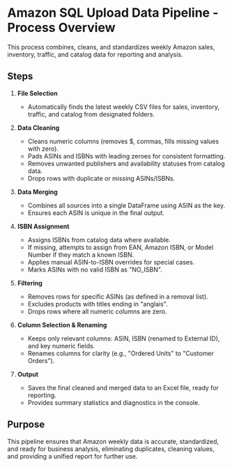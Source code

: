 # Amazon SQL Upload Data Pipeline - Process Overview

This process combines, cleans, and standardizes weekly Amazon sales, inventory, traffic, and catalog data for reporting and analysis.

## Steps

1. **File Selection**
   - Automatically finds the latest weekly CSV files for sales, inventory, traffic, and catalog from designated folders.

2. **Data Cleaning**
   - Cleans numeric columns (removes $, commas, fills missing values with zero).
   - Pads ASINs and ISBNs with leading zeroes for consistent formatting.
   - Removes unwanted publishers and availability statuses from catalog data.
   - Drops rows with duplicate or missing ASINs/ISBNs.

3. **Data Merging**
   - Combines all sources into a single DataFrame using ASIN as the key.
   - Ensures each ASIN is unique in the final output.

4. **ISBN Assignment**
   - Assigns ISBNs from catalog data where available.
   - If missing, attempts to assign from EAN, Amazon ISBN, or Model Number if they match a known ISBN.
   - Applies manual ASIN-to-ISBN overrides for special cases.
   - Marks ASINs with no valid ISBN as "NO_ISBN".

5. **Filtering**
   - Removes rows for specific ASINs (as defined in a removal list).
   - Excludes products with titles ending in "anglais".
   - Drops rows where all numeric columns are zero.

6. **Column Selection & Renaming**
   - Keeps only relevant columns: ASIN, ISBN (renamed to External ID), and key numeric fields.
   - Renames columns for clarity (e.g., "Ordered Units" to "Customer Orders").

7. **Output**
   - Saves the final cleaned and merged data to an Excel file, ready for reporting.
   - Provides summary statistics and diagnostics in the console.

## Purpose

This pipeline ensures that Amazon weekly data is accurate, standardized, and ready for business analysis, eliminating duplicates, cleaning values, and providing a unified report for further use.
